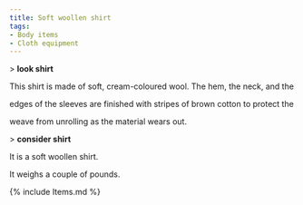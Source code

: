 ```yaml
---
title: Soft woollen shirt
tags:
- Body items
- Cloth equipment
---
```


\> **look shirt**

This shirt is made of soft, cream-coloured wool. The hem, the neck, and
the

edges of the sleeves are finished with stripes of brown cotton to
protect the

weave from unrolling as the material wears out.

\> **consider shirt**

It is a soft woollen shirt.

It weighs a couple of pounds.

{% include Items.md %}

